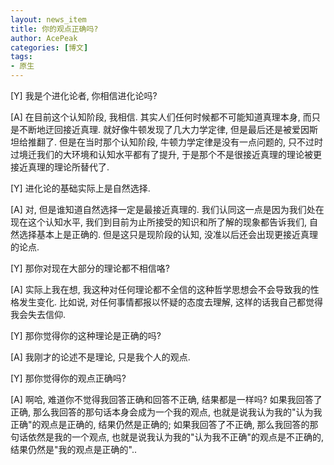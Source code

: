 ```yaml
---
layout: news_item
title: 你的观点正确吗?
author: AcePeak
categories: [博文]
tags: 
- 原生
---
```



[Y] 我是个进化论者, 你相信进化论吗?

[A] 在目前这个认知阶段, 我相信. 其实人们任何时候都不可能知道真理本身, 而只是不断地迂回接近真理. 就好像牛顿发现了几大力学定律, 但是最后还是被爱因斯坦给推翻了. 但是在当时那个认知阶段, 牛顿力学定律是没有一点问题的, 只不过时过境迁我们的大环境和认知水平都有了提升, 于是那个不是很接近真理的理论被更接近真理的理论所替代了.

[Y] 进化论的基础实际上是自然选择.

[A] 对, 但是谁知道自然选择一定是最接近真理的. 我们认同这一点是因为我们处在现在这个认知水平, 我们到目前为止所接受的知识和所了解的现象都告诉我们, 自然选择基本上是正确的. 但是这只是现阶段的认知, 没准以后还会出现更接近真理的论点.

[Y] 那你对现在大部分的理论都不相信咯?

[A] 实际上我在想, 我这种对任何理论都不全信的这种哲学思想会不会导致我的性格发生变化. 比如说, 对任何事情都报以怀疑的态度去理解, 这样的话我自己都觉得我会失去信仰.

[Y] 那你觉得你的这种理论是正确的吗?

[A] 我刚才的论述不是理论, 只是我个人的观点.

[Y] 那你觉得你的观点正确吗?

[A] 啊哈, 难道你不觉得我回答正确和回答不正确, 结果都是一样吗? 如果我回答了正确, 那么我回答的那句话本身会成为一个我的观点, 也就是说我认为我的"认为我正确"的观点是正确的, 结果仍然是正确的; 如果我回答了不正确, 那么我回答的那句话依然是我的一个观点, 也就是说我认为我的"认为我不正确"的观点是不正确的, 结果仍然是"我的观点是正确的"..